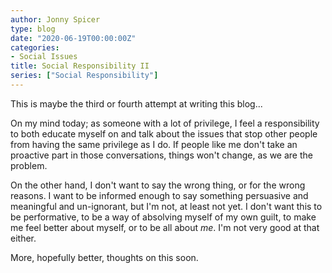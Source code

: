 ```yaml
---
author: Jonny Spicer
type: blog
date: "2020-06-19T00:00:00Z"
categories:
- Social Issues
title: Social Responsibility II
series: ["Social Responsibility"]
---
```

This is maybe the third or fourth attempt at writing this blog...

On my mind today; as someone with a lot of privilege, I feel a responsibility to both educate myself on and talk about the issues that stop other people from having the same privilege
as I do. If people like me don't take an proactive part in those conversations, things won't change, as we are the problem.

On the other hand, I don't want to say the wrong thing, or for the wrong reasons. I want to be informed enough to say something persuasive and meaningful and un-ignorant, but I'm not,
at least not yet. I don't want this to be performative, to be a way of absolving myself of my own guilt, to make me feel better about myself, or to be all about *me*. I'm not very
good at that either.

More, hopefully better, thoughts on this soon.
